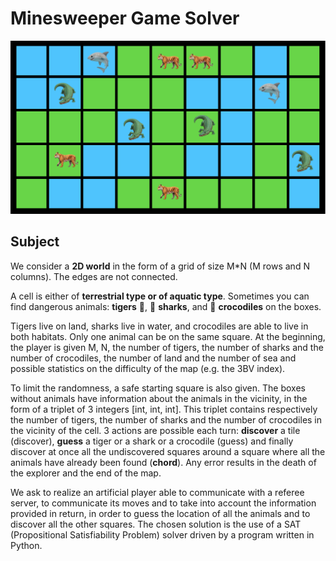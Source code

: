 # Minesweeper Game Solver

![image](minesweeper.jpg)

## Subject

We consider a **2D world** in the form of a grid of size M*N (M rows and N columns). The edges are not connected.

A cell is either of **terrestrial type or of aquatic type**.
Sometimes you can find dangerous animals: **tigers** 🐯, 🦈 **sharks**, and 🐊 **crocodiles** on the boxes.

Tigers live on land, sharks live in water, and crocodiles are able to live in both habitats. Only one animal can be on the same square.
At the beginning, the player is given M, N, the number of tigers, the number of sharks and the number of crocodiles, the number of land and the number of sea and possible statistics on the difficulty of the map (e.g. the 3BV index).

To limit the randomness, a safe starting square is also given.
The boxes without animals have information about the animals in the vicinity, in the form of a triplet of 3 integers [int, int, int]. This triplet contains respectively the number of tigers, the number of sharks and the number of crocodiles in the vicinity of the cell.
3 actions are possible each turn: **discover** a tile (discover), **guess** a tiger or a shark or a crocodile (guess) and finally discover at once all the undiscovered squares around a square where all the animals have already been found (**chord**).
Any error results in the death of the explorer and the end of the map.

We ask to realize an artificial player able to communicate with a referee server, to communicate its moves and to take into account the information provided in return, in order to guess the location of all the animals and to discover all the other squares.
The chosen solution is the use of a SAT (Propositional Satisfiability Problem) solver driven by a program written in Python.

